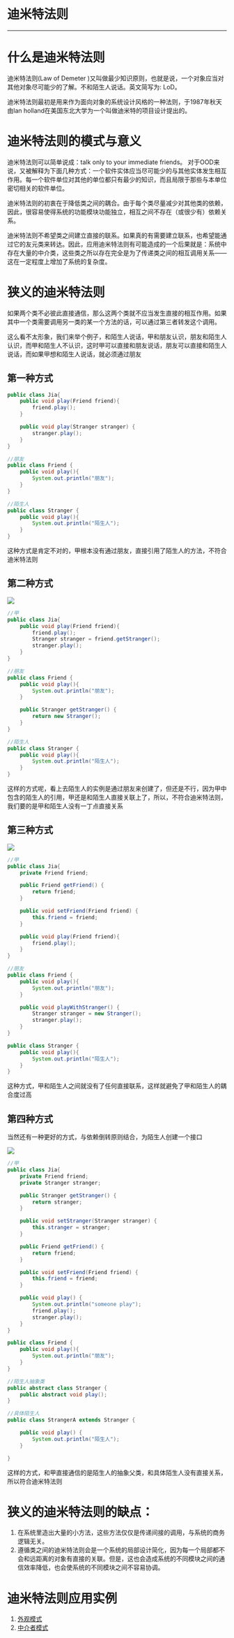 #   迪米特法则

---

#   什么是迪米特法则

迪米特法则(Law of Demeter )又叫做最少知识原则，也就是说，一个对象应当对其他对象尽可能少的了解。不和陌生人说话。英文简写为: LoD。

迪米特法则最初是用来作为面向对象的系统设计风格的一种法则，于1987年秋天由lan holland在美国东北大学为一个叫做迪米特的项目设计提出的。

#   迪米特法则的模式与意义

迪米特法则可以简单说成：talk only to your immediate friends。 对于OOD来说，又被解释为下面几种方式：一个软件实体应当尽可能少的与其他实体发生相互作用。每一个软件单位对其他的单位都只有最少的知识，而且局限于那些与本单位密切相关的软件单位。

迪米特法则的初衷在于降低类之间的耦合。由于每个类尽量减少对其他类的依赖，因此，很容易使得系统的功能模块功能独立，相互之间不存在（或很少有）依赖关系。

迪米特法则不希望类之间建立直接的联系。如果真的有需要建立联系，也希望能通过它的友元类来转达。因此，应用迪米特法则有可能造成的一个后果就是：系统中存在大量的中介类，这些类之所以存在完全是为了传递类之间的相互调用关系——这在一定程度上增加了系统的复杂度。

#   狭义的迪米特法则

如果两个类不必彼此直接通信，那么这两个类就不应当发生直接的相互作用。如果其中一个类需要调用另一类的某一个方法的话，可以通过第三者转发这个调用。

这么看不太形象，我们来举个例子，和陌生人说话，甲和朋友认识，朋友和陌生人认识，而甲和陌生人不认识，这时甲可以直接和朋友说话，朋友可以直接和陌生人说话，而如果甲想和陌生人说话，就必须通过朋友

##  第一种方式

```java
public class Jia{
    public void play(Friend friend){
        friend.play();
    }

    public void play(Stranger stranger) {
        stranger.play();
    }
}
```

```java
//朋友
public class Friend {
    public void play(){
        System.out.println("朋友");
    }
}
```

```java
//陌生人
public class Stranger {
    public void play(){
        System.out.println("陌生人");
    }
}
```

这种方式是肯定不对的，甲根本没有通过朋友，直接引用了陌生人的方法，不符合迪米特法则


##  第二种方式

![](../images/2021/07/20210720164340.png)

```java
//甲
public class Jia{
    public void play(Friend friend){
        friend.play();
        Stranger stranger = friend.getStranger();
        stranger.play();
    }
}
```

```java
//朋友
public class Friend {
    public void play(){
        System.out.println("朋友");
    }

    public Stranger getStranger() {
        return new Stranger();
    }
}
```

```java
//陌生人
public class Stranger {
    public void play(){
        System.out.println("陌生人");
    }
}
```

这样的方式呢，看上去陌生人的实例是通过朋友来创建了，但还是不行，因为甲中包含的陌生人的引用，甲还是和陌生人直接关联上了，所以，不符合迪米特法则，我们要的是甲和陌生人没有一丁点直接关系

##  第三种方式

![](../images/2021/07/20210720164509.png)

```java
//甲
public class Jia{
    private Friend friend;

    public Friend getFriend() {
        return friend;
    }

    public void setFriend(Friend friend) {
        this.friend = friend;
    }

    public void play(Friend friend){
        friend.play();
    }
}
```

```java
//朋友
public class Friend {
    public void play(){
        System.out.println("朋友");
    }

    public void playWithStranger() {
        Stranger stranger = new Stranger();
        stranger.play();
    }
}
```

```java
public class Stranger {
    public void play(){
        System.out.println("陌生人");
    }
}
```

这种方式，甲和陌生人之间就没有了任何直接联系，这样就避免了甲和陌生人的耦合度过高

##  第四种方式

当然还有一种更好的方式，与依赖倒转原则结合，为陌生人创建一个接口

![](../images/2021/07/20210720171039.png)

```java
//甲
public class Jia{
    private Friend friend;
    private Stranger stranger;

    public Stranger getStranger() {
        return stranger;
    }

    public void setStranger(Stranger stranger) {
        this.stranger = stranger;
    }

    public Friend getFriend() {
        return friend;
    }

    public void setFriend(Friend friend) {
        this.friend = friend;
    }

    public void play() {
        System.out.println("someone play");
        friend.play();
        stranger.play();
    }
}
```

```java
public class Friend {
    public void play(){
        System.out.println("朋友");
    }
}
```

```java
//陌生人抽象类
public abstract class Stranger {
    public abstract void play();
}
```

```java
//具体陌生人
public class StrangerA extends Stranger {

    public void play() {
        System.out.println("陌生人");
    }

}
```

这样的方式，和甲直接通信的是陌生人的抽象父类，和具体陌生人没有直接关系，所以符合迪米特法则
　　
#   狭义的迪米特法则的缺点：
1.  在系统里造出大量的小方法，这些方法仅仅是传递间接的调用，与系统的商务逻辑无关。
2.  遵循类之间的迪米特法则会是一个系统的局部设计简化，因为每一个局部都不会和远距离的对象有直接的关联。但是，这也会造成系统的不同模块之间的通信效率降低，也会使系统的不同模块之间不容易协调。

#   迪米特法则应用实例

1.  [外观模式](https://www.cnblogs.com/xiaobai1226/p/8566231.html)
2.  [中介者模式](http://www.cnblogs.com/xiaobai1226/p/8609719.html)
